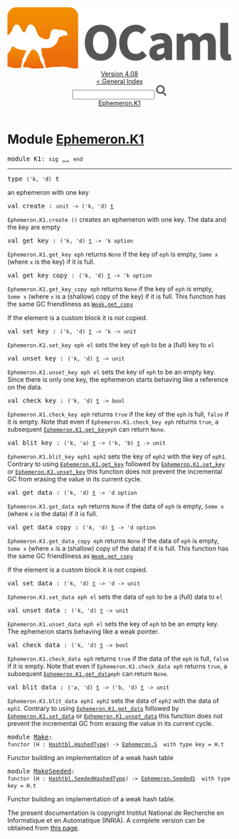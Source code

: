 <!-- ((! set title API !)) ((! set documentation !)) ((! set api !)) ((! set nobreadcrumb !)) -->
<div class="api"><header><nav class="toc brand"><a class="brand" href="https://ocaml.org/"><img src="colour-logo-gray.svg" class="svg" alt="OCaml"></a></nav><nav class="toc"><div class="toc_version"><a href="/docs" id="version-select">Version 4.08</a></div><a href="index.html">&lt; General Index</a><div class="api_search"><input type="text" name="apisearch" id="api_search" oninput="mySearch(false);" onkeypress="this.oninput();" onclick="this.oninput();" onpaste="this.oninput();">
<img src="search_icon.svg" alt="Search" class="svg" onclick="mySearch(false)"></div>
<div id="search_results"></div><div class="toc_title"><a href="#top">Ephemeron.K1</a></div><ul></ul></nav></header>

<h1>Module <a href="type_Ephemeron.K1.html">Ephemeron.K1</a></h1>

<pre><span id="MODULEK1"><span class="keyword">module</span> K1</span>: <code class="code"><span class="keyword">sig</span></code> <a href="Ephemeron.K1.html">..</a> <code class="code"><span class="keyword">end</span></code></pre><hr width="100%">

<pre><span id="TYPEt"><span class="keyword">type</span> <code class="type">('k, 'd)</code> t</span> </pre>
<div class="info ">
<div class="info-desc">
<p>an ephemeron with one key</p>
</div>
</div>


<pre><span id="VALcreate"><span class="keyword">val</span> create</span> : <code class="type">unit -&gt; ('k, 'd) <a href="Ephemeron.K1.html#TYPEt">t</a></code></pre><div class="info ">
<div class="info-desc">
<p><code class="code"><span class="constructor">Ephemeron</span>.<span class="constructor">K1</span>.create&nbsp;()</code> creates an ephemeron with one key. The
      data and the key are empty</p>
</div>
</div>

<pre><span id="VALget_key"><span class="keyword">val</span> get_key</span> : <code class="type">('k, 'd) <a href="Ephemeron.K1.html#TYPEt">t</a> -&gt; 'k option</code></pre><div class="info ">
<div class="info-desc">
<p><code class="code"><span class="constructor">Ephemeron</span>.<span class="constructor">K1</span>.get_key&nbsp;eph</code> returns <code class="code"><span class="constructor">None</span></code> if the key of <code class="code">eph</code> is
      empty, <code class="code"><span class="constructor">Some</span>&nbsp;x</code> (where <code class="code">x</code> is the key) if it is full.</p>
</div>
</div>

<pre><span id="VALget_key_copy"><span class="keyword">val</span> get_key_copy</span> : <code class="type">('k, 'd) <a href="Ephemeron.K1.html#TYPEt">t</a> -&gt; 'k option</code></pre><div class="info ">
<div class="info-desc">
<p><code class="code"><span class="constructor">Ephemeron</span>.<span class="constructor">K1</span>.get_key_copy&nbsp;eph</code> returns <code class="code"><span class="constructor">None</span></code> if the key of <code class="code">eph</code> is
      empty, <code class="code"><span class="constructor">Some</span>&nbsp;x</code> (where <code class="code">x</code> is a (shallow) copy of the key) if
      it is full. This function has the same GC friendliness as <a href="Weak.html#VALget_copy"><code class="code"><span class="constructor">Weak</span>.get_copy</code></a></p>

<p>If the element is a custom block it is not copied.</p>
</div>
</div>

<pre><span id="VALset_key"><span class="keyword">val</span> set_key</span> : <code class="type">('k, 'd) <a href="Ephemeron.K1.html#TYPEt">t</a> -&gt; 'k -&gt; unit</code></pre><div class="info ">
<div class="info-desc">
<p><code class="code"><span class="constructor">Ephemeron</span>.<span class="constructor">K1</span>.set_key&nbsp;eph&nbsp;el</code> sets the key of <code class="code">eph</code> to be a
      (full) key to <code class="code">el</code></p>
</div>
</div>

<pre><span id="VALunset_key"><span class="keyword">val</span> unset_key</span> : <code class="type">('k, 'd) <a href="Ephemeron.K1.html#TYPEt">t</a> -&gt; unit</code></pre><div class="info ">
<div class="info-desc">
<p><code class="code"><span class="constructor">Ephemeron</span>.<span class="constructor">K1</span>.unset_key&nbsp;eph&nbsp;el</code> sets the key of <code class="code">eph</code> to be an
      empty key. Since there is only one key, the ephemeron starts
      behaving like a reference on the data.</p>
</div>
</div>

<pre><span id="VALcheck_key"><span class="keyword">val</span> check_key</span> : <code class="type">('k, 'd) <a href="Ephemeron.K1.html#TYPEt">t</a> -&gt; bool</code></pre><div class="info ">
<div class="info-desc">
<p><code class="code"><span class="constructor">Ephemeron</span>.<span class="constructor">K1</span>.check_key&nbsp;eph</code> returns <code class="code"><span class="keyword">true</span></code> if the key of the <code class="code">eph</code>
      is full, <code class="code"><span class="keyword">false</span></code> if it is empty. Note that even if
      <code class="code"><span class="constructor">Ephemeron</span>.<span class="constructor">K1</span>.check_key&nbsp;eph</code> returns <code class="code"><span class="keyword">true</span></code>, a subsequent
      <a href="Ephemeron.K1.html#VALget_key"><code class="code"><span class="constructor">Ephemeron</span>.<span class="constructor">K1</span>.get_key</code></a><code class="code">eph</code> can return <code class="code"><span class="constructor">None</span></code>.</p>
</div>
</div>

<pre><span id="VALblit_key"><span class="keyword">val</span> blit_key</span> : <code class="type">('k, 'a) <a href="Ephemeron.K1.html#TYPEt">t</a> -&gt; ('k, 'b) <a href="Ephemeron.K1.html#TYPEt">t</a> -&gt; unit</code></pre><div class="info ">
<div class="info-desc">
<p><code class="code"><span class="constructor">Ephemeron</span>.<span class="constructor">K1</span>.blit_key&nbsp;eph1&nbsp;eph2</code> sets the key of <code class="code">eph2</code> with
      the key of <code class="code">eph1</code>. Contrary to using <a href="Ephemeron.K1.html#VALget_key"><code class="code"><span class="constructor">Ephemeron</span>.<span class="constructor">K1</span>.get_key</code></a>
      followed by <a href="Ephemeron.K1.html#VALset_key"><code class="code"><span class="constructor">Ephemeron</span>.<span class="constructor">K1</span>.set_key</code></a> or <a href="Ephemeron.K1.html#VALunset_key"><code class="code"><span class="constructor">Ephemeron</span>.<span class="constructor">K1</span>.unset_key</code></a>
      this function does not prevent the incremental GC from erasing
      the value in its current cycle.</p>
</div>
</div>

<pre><span id="VALget_data"><span class="keyword">val</span> get_data</span> : <code class="type">('k, 'd) <a href="Ephemeron.K1.html#TYPEt">t</a> -&gt; 'd option</code></pre><div class="info ">
<div class="info-desc">
<p><code class="code"><span class="constructor">Ephemeron</span>.<span class="constructor">K1</span>.get_data&nbsp;eph</code> returns <code class="code"><span class="constructor">None</span></code> if the data of <code class="code">eph</code> is
      empty, <code class="code"><span class="constructor">Some</span>&nbsp;x</code> (where <code class="code">x</code> is the data) if it is full.</p>
</div>
</div>

<pre><span id="VALget_data_copy"><span class="keyword">val</span> get_data_copy</span> : <code class="type">('k, 'd) <a href="Ephemeron.K1.html#TYPEt">t</a> -&gt; 'd option</code></pre><div class="info ">
<div class="info-desc">
<p><code class="code"><span class="constructor">Ephemeron</span>.<span class="constructor">K1</span>.get_data_copy&nbsp;eph</code> returns <code class="code"><span class="constructor">None</span></code> if the data of <code class="code">eph</code> is
      empty, <code class="code"><span class="constructor">Some</span>&nbsp;x</code> (where <code class="code">x</code> is a (shallow) copy of the data) if
      it is full. This function has the same GC friendliness as <a href="Weak.html#VALget_copy"><code class="code"><span class="constructor">Weak</span>.get_copy</code></a></p>

<p>If the element is a custom block it is not copied.</p>
</div>
</div>

<pre><span id="VALset_data"><span class="keyword">val</span> set_data</span> : <code class="type">('k, 'd) <a href="Ephemeron.K1.html#TYPEt">t</a> -&gt; 'd -&gt; unit</code></pre><div class="info ">
<div class="info-desc">
<p><code class="code"><span class="constructor">Ephemeron</span>.<span class="constructor">K1</span>.set_data&nbsp;eph&nbsp;el</code> sets the data of <code class="code">eph</code> to be a
      (full) data to <code class="code">el</code></p>
</div>
</div>

<pre><span id="VALunset_data"><span class="keyword">val</span> unset_data</span> : <code class="type">('k, 'd) <a href="Ephemeron.K1.html#TYPEt">t</a> -&gt; unit</code></pre><div class="info ">
<div class="info-desc">
<p><code class="code"><span class="constructor">Ephemeron</span>.<span class="constructor">K1</span>.unset_data&nbsp;eph&nbsp;el</code> sets the key of <code class="code">eph</code> to be an
      empty key. The ephemeron starts behaving like a weak pointer.</p>
</div>
</div>

<pre><span id="VALcheck_data"><span class="keyword">val</span> check_data</span> : <code class="type">('k, 'd) <a href="Ephemeron.K1.html#TYPEt">t</a> -&gt; bool</code></pre><div class="info ">
<div class="info-desc">
<p><code class="code"><span class="constructor">Ephemeron</span>.<span class="constructor">K1</span>.check_data&nbsp;eph</code> returns <code class="code"><span class="keyword">true</span></code> if the data of the <code class="code">eph</code>
      is full, <code class="code"><span class="keyword">false</span></code> if it is empty. Note that even if
      <code class="code"><span class="constructor">Ephemeron</span>.<span class="constructor">K1</span>.check_data&nbsp;eph</code> returns <code class="code"><span class="keyword">true</span></code>, a subsequent
      <a href="Ephemeron.K1.html#VALget_data"><code class="code"><span class="constructor">Ephemeron</span>.<span class="constructor">K1</span>.get_data</code></a><code class="code">eph</code> can return <code class="code"><span class="constructor">None</span></code>.</p>
</div>
</div>

<pre><span id="VALblit_data"><span class="keyword">val</span> blit_data</span> : <code class="type">('a, 'd) <a href="Ephemeron.K1.html#TYPEt">t</a> -&gt; ('b, 'd) <a href="Ephemeron.K1.html#TYPEt">t</a> -&gt; unit</code></pre><div class="info ">
<div class="info-desc">
<p><code class="code"><span class="constructor">Ephemeron</span>.<span class="constructor">K1</span>.blit_data&nbsp;eph1&nbsp;eph2</code> sets the data of <code class="code">eph2</code> with
      the data of <code class="code">eph1</code>. Contrary to using <a href="Ephemeron.K1.html#VALget_data"><code class="code"><span class="constructor">Ephemeron</span>.<span class="constructor">K1</span>.get_data</code></a>
      followed by <a href="Ephemeron.K1.html#VALset_data"><code class="code"><span class="constructor">Ephemeron</span>.<span class="constructor">K1</span>.set_data</code></a> or <a href="Ephemeron.K1.html#VALunset_data"><code class="code"><span class="constructor">Ephemeron</span>.<span class="constructor">K1</span>.unset_data</code></a>
      this function does not prevent the incremental GC from erasing
      the value in its current cycle.</p>
</div>
</div>

<pre><span id="MODULEMake"><span class="keyword">module</span> <a href="Ephemeron.K1.Make.html">Make</a></span>: <div class="sig_block"><code class="code"><span class="keyword">functor</span>&nbsp;(</code><code class="code"><span class="constructor">H</span></code><code class="code">&nbsp;:&nbsp;</code><code class="type"><a href="Hashtbl.HashedType.html">Hashtbl.HashedType</a></code><code class="code">)&nbsp;<span class="keywordsign">-&gt;</span>&nbsp;</code><code class="type"><a href="Ephemeron.S.html">Ephemeron.S</a></code><code class="type">  with type key = H.t</code></div></pre><div class="info">
<p>Functor building an implementation of a weak hash table</p>

</div>

<pre><span id="MODULEMakeSeeded"><span class="keyword">module</span> <a href="Ephemeron.K1.MakeSeeded.html">MakeSeeded</a></span>: <div class="sig_block"><code class="code"><span class="keyword">functor</span>&nbsp;(</code><code class="code"><span class="constructor">H</span></code><code class="code">&nbsp;:&nbsp;</code><code class="type"><a href="Hashtbl.SeededHashedType.html">Hashtbl.SeededHashedType</a></code><code class="code">)&nbsp;<span class="keywordsign">-&gt;</span>&nbsp;</code><code class="type"><a href="Ephemeron.SeededS.html">Ephemeron.SeededS</a></code><code class="type">  with type key = H.t</code></div></pre><div class="info">
<p>Functor building an implementation of a weak hash table.</p>

</div>

<div class="copyright">The present documentation is copyright Institut National de Recherche en Informatique et en Automatique (INRIA). A complete version can be obtained from <a href="http://caml.inria.fr/pub/docs/manual-ocaml/">this page</a>.</div></div>